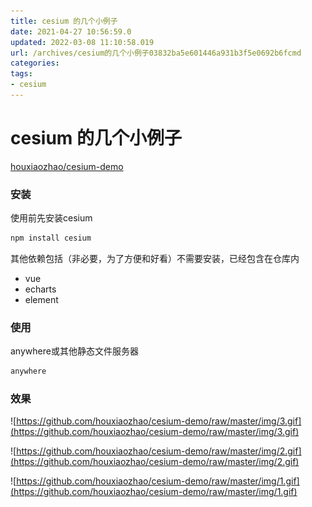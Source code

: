 ```yaml
---
title: cesium 的几个小例子
date: 2021-04-27 10:56:59.0
updated: 2022-03-08 11:10:58.019
url: /archives/cesium的几个小例子03832ba5e601446a931b3f5e0692b6fcmd
categories: 
tags: 
- cesium
---
```


# cesium 的几个小例子

[houxiaozhao/cesium-demo](https://github.com/houxiaozhao/cesium-demo)

### **安装**

使用前先安装cesium

```bash
npm install cesium
```

其他依赖包括（非必要，为了方便和好看）不需要安装，已经包含在仓库内

- vue
- echarts
- element

### **使用**

anywhere或其他静态文件服务器

```bash
anywhere
```

### **效果**

![https://github.com/houxiaozhao/cesium-demo/raw/master/img/3.gif](https://github.com/houxiaozhao/cesium-demo/raw/master/img/3.gif)



![https://github.com/houxiaozhao/cesium-demo/raw/master/img/2.gif](https://github.com/houxiaozhao/cesium-demo/raw/master/img/2.gif)



![https://github.com/houxiaozhao/cesium-demo/raw/master/img/1.gif](https://github.com/houxiaozhao/cesium-demo/raw/master/img/1.gif)